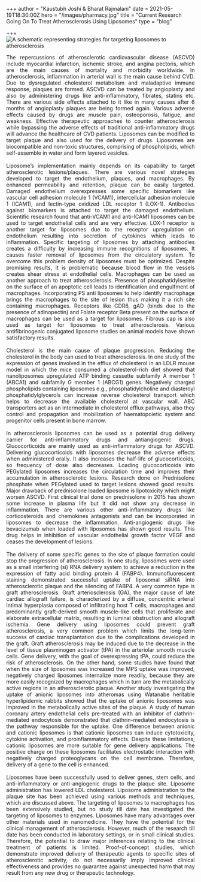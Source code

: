 +++
author = "Kaustubh Joshi & Bharat Rajmalani"
date = 2021-05-19T18:30:00Z
hero = "/images/pharmacy.jpg"
title = "Current Research Going On To Treat Atherosclerosis Using Liposomes"
type = "blog"

+++
![](/images/20210514_233428-1.jpg "A schematic representing strategies for targeting liposomes to atherosclerosis")

<div style="text-align: justify">The repercussions of atherosclerotic cardiovascular disease (ASCVD) include myocardial infarction, ischemic stroke, and angina pectoris, which are the main causes of mortality and morbidity worldwide. In atherosclerosis, inflammation in arterial wall is the main cause behind CVD. Due to dysregulated cholesterol metabolism and maladaptive immune response, plaques are formed. ASCVD can be treated by angioplasty and also by administering drugs like anti-inflammatory, fibrates, statins etc. There are various side effects attached to it like in many causes after 6 months of angioplasty plaques are being formed again. Various adverse effects caused by drugs are muscle pain, osteoporosis, fatigue, and weakness. Effective therapeutic approaches to counter atherosclerosis while bypassing the adverse effects of traditional anti-inflammatory drugs will advance the healthcare of CVD patients. Liposomes can be modified to target plaque and also used for the delivery of drugs. Liposomes are biocompatible and non-toxic structures, comprising of phospholipids, which self-assemble in water and form layered vesicles.</div><br/>

<div style="text-align: justify">Liposome’s implementation mainly depends on its capability to target atherosclerotic lesions/plaques. There are various novel strategies developed to target the endothelium, plaques, and macrophages. By enhanced permeability and retention, plaque can be easily targeted. Damaged endothelium overexpresses some specific biomarkers like vascular cell adhesion molecule 1 (VCAM1), intercellular adhesion molecule 1 (ICAM1), and lectin-type oxidized LDL receptor 1 (LOX-1). Antibodies against biomarkers is attached to target the damaged endothelium. Scientific research found that anti-VCAM1 and anti-ICAM1 liposomes can be used to target endothelial cells and are very effective. LOX-1 receptor is another target for liposomes due to the receptor upregulation on endothelium resulting into secretion of cytokines which leads to inflammation. Specific targeting of liposomes by attaching antibodies creates a difficulty by increasing immune recognitions of liposomes. It causes faster removal of liposomes from the circulatory system. To overcome this problem density of liposomes must be optimized. Despite promising results, it is problematic because blood flow in the vessels creates shear stress at endothelial cells. Macrophages can be used as another approach to treat atherosclerosis. Presence of phosphatidylserine on the surface of an apoptotic cell leads to identification and engulfment of macrophages. Incorporating PS anti liposomes to help identify macrophage brings the macrophages to the site of lesion thus making it a rich site containing macrophages. Receptors like CDR6, gAD (binds due to the presence of adinopectin) and Folate receptor Beta present on the surface of macrophages can be used as a target for liposomes. Fibrous cap is also used as target for liposomes to treat atherosclerosis. Various antifibrinogenic conjugated liposome studies on animal models have shown satisfactory results.</div><br/>

<div style="text-align: justify">Cholesterol is the main cause of plaque progression. Reducing the cholesterol in the body can used to treat atherosclerosis. In one study of the expression of genes involved in the efflux of cholesterol in an LDLR mouse model in which the mice consumed a cholesterol-rich diet showed that nanoliposomes upregulated ATP binding cassette subfamily A member 1 (ABCA1) and subfamily G member 1 (ABCG1) genes. Negatively charged phospholipids containing liposomes e.g., phosphatidylcholine and diasteroyl phosphatidylglycerols can increase reverse cholesterol transport which helps to decrease the available cholesterol at vascular wall. ABC transporters act as an intermediate in cholesterol efflux pathways, also they control and propagation and mobilization of haematopoietic system and progenitor cells present in bone marrow.</div><br/>

<div style="text-align: justify">In atherosclerosis liposomes can be used as a potential drug delivery carrier for anti-inflammatory drugs and antiangiogenic drugs. Glucocorticoids are mainly used as anti-inflammatory drugs for ASCVD. Delivering glucocorticoids with liposomes decrease the adverse effects when administered orally. It also increases the half-life of glucocorticoids, so frequency of dose also decreases. Loading glucocorticoids into PEGylated liposomes increases the circulation time and improves their accumulation in atherosclerotic lesions. Research done on Prednisolone phosphate when PEGylated used to target lesions showed good results. Major drawback of prednisolone loaded liposome is lipotoxicity which might worsen ASCVD. First clinical trial done on prednisolone in 2015 has shown some increase in plasma life but it did not show any decrease in inflammation. There are various other anti-inflammatory drugs like corticosteroids and chemokines antagonists and can be incorporated in liposomes to decrease the inflammation. Anti-angiogenic drugs like bevacizumab when loaded with liposomes has shown good results. This drug helps in inhibition of vascular endothelial growth factor VEGF and ceases the development of lesions.</div><br/>

<div style="text-align: justify">The delivery of some specific genes to the site of plaque formation could stop the progression of atherosclerosis. In one study, liposomes were used as a small interfering (si) RNA delivery system to achieve a reduction in the expression of fatty acid binding protein 4 (FABP4). Immunofluorescent staining demonstrated successful uptake of liposomal siRNA into atherosclerotic plaque and the silencing of FABP4. A very common type is graft atherosclerosis. Graft arteriosclerosis (GA), the major cause of late cardiac allograft failure, is characterized by a diffuse, concentric arterial intimal hyperplasia composed of infiltrating host T cells, macrophages and predominantly graft-derived smooth muscle–like cells that proliferate and elaborate extracellular matrix, resulting in luminal obstruction and allograft ischemia. Gene delivery using liposomes could prevent graft atherosclerosis, a very common problem which limits the long-term success of cardiac transplantation due to the complications developed in the graft. Graft atherosclerosis may be induced due to the decrease in the level of tissue plasminogen activator (tPA) in the arteriolar smooth muscle cells. Gene delivery, with the goal of overexpressing tPA, could reduce the risk of atherosclerosis. On the other hand, some studies have found that when the size of liposomes was increased the MPS uptake was improved, negatively charged liposomes internalize more readily, because they are more easily recognized by macrophages which in turn are the metabolically active regions in an atherosclerotic plaque. Another study investigating the uptake of anionic liposomes into atheromas using Watanabe heritable hyperlipidemic rabbits showed that the uptake of anionic liposomes was improved in the metabolically active sites of the plaque. A study of human coronary artery endothelial cells pre-treated with an inhibitor of clathrin-mediated endocytosis demonstrated that clathrin-mediated endocytosis is the pathway responsible for the uptake. One difference between anionic and cationic liposomes is that cationic liposomes can induce cytotoxicity, cytokine activation, and proinflammatory effects. Despite these limitations, cationic liposomes are more suitable for gene delivery applications. The positive charge on these liposomes facilitates electrostatic interaction with negatively charged proteoglycans on the cell membrane. Therefore, delivery of a gene to the cell is enhanced.</div><br/>

<div style="text-align: justify">Liposomes have been successfully used to deliver genes, stem cells, and anti-inflammatory or anti-angiogenic drugs to the plaque site. Liposome administration has lowered LDL cholesterol. Liposome administration to the plaque site has been achieved using various methods and techniques, which are discussed above. The targeting of liposomes to macrophages has been extensively studied, but no study till date has investigated the targeting of liposomes to enzymes. Liposomes have many advantages over other materials used in nanomedicine. They have the potential for the clinical management of atherosclerosis. However, much of the research till date has been conducted in laboratory settings, or in small clinical studies. Therefore, the potential to draw major inferences relating to the clinical treatment of patients is limited. Proof-of-concept studies, which demonstrate improved delivery of therapeutic agents to specific sites of atherosclerotic activity, do not necessarily imply improved clinical effectiveness and provides no guarantee against unexpected harm that may result from any new drug or therapeutic technology.</div><br/>